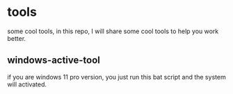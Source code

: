 # tools
some cool tools, in this repo, I will share some cool tools to help you work better.

## windows-active-tool

if you are windows 11 pro version, you just run this bat script and the system will activated.